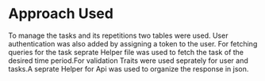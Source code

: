 <h1>Approach Used</h1>
    To manage the tasks and its repetitions two tables were used. User authentication was also added by assigning a token to the user. For fetching queries for the task seprate Helper file was used to fetch the task of the desired time period.For validation Traits were used seprately for user and tasks.A seprate Helper for Api was used to organize the response in json.
